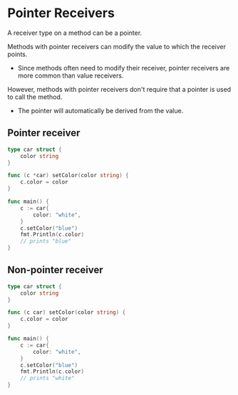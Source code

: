 # Pointer Receivers

A receiver type on a method can be a pointer.

Methods with pointer receivers can modify the value to which the receiver points.

- Since methods often need to modify their receiver, pointer receivers are more common than value receivers.

However, methods with pointer receivers don't require that a pointer is used to call the method.

- The pointer will automatically be derived from the value.

## Pointer receiver

```go
type car struct {
	color string
}
```

```go
func (c *car) setColor(color string) {
	c.color = color
}
```

```go
func main() {
	c := car{
		color: "white",
	}
	c.setColor("blue")
	fmt.Println(c.color)
	// prints "blue"
}
```

## Non-pointer receiver

```go
type car struct {
	color string
}
```

```go
func (c car) setColor(color string) {
	c.color = color
}
```

```go
func main() {
	c := car{
		color: "white",
	}
	c.setColor("blue")
	fmt.Println(c.color)
	// prints "white"
}
```
